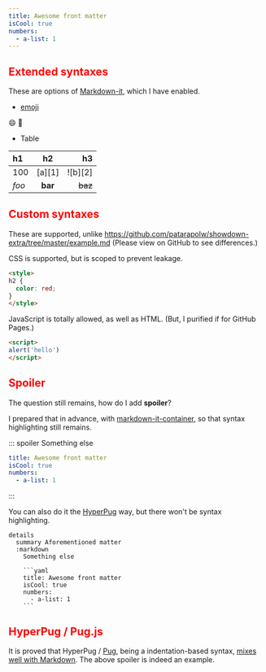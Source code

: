 ```yaml
---
title: Awesome front matter
isCool: true
numbers:
  - a-list: 1
---
```


## Extended syntaxes

These are options of [Markdown-it](https://github.com/markdown-it/markdown-it), which I have enabled.

- [emoji](https://github.com/markdown-it/markdown-it-emoji)

:smile: :100:

- Table

| h1    |    h2   |      h3 |
|:------|:-------:|--------:|
| 100   | [a][1]  | ![b][2] |
| *foo* | **bar** | ~~baz~~ |

## Custom syntaxes

These are supported, unlike <https://github.com/patarapolw/showdown-extra/tree/master/example.md> (Please view on GitHub to see differences.)

CSS is supported, but is scoped to prevent leakage.

```html
<style>
h2 {
  color: red;
}
</style>
```

<style>
h2 {
  color: red;
}
</style>

JavaScript is totally allowed, as well as HTML. (But, I purified if for GitHub Pages.)

```html
<script>
alert('hello')
</script>
```

## Spoiler

The question still remains, how do I add **spoiler**?

I prepared that in advance, with [markdown-it-container](https://github.com/markdown-it/markdown-it-container), so that syntax highlighting still remains.

::: spoiler
Something else

```yaml
title: Awesome front matter
isCool: true
numbers:
  - a-list: 1
```

:::

You can also do it the [HyperPug](https://github.com/patarapolw/hyperpug) way, but there won't be syntax highlighting.

```pug parsed
details
  summary Aforementioned matter
  :markdown
    Something else

    ```yaml
    title: Awesome front matter
    isCool: true
    numbers:
      - a-list: 1
    ```
```

## HyperPug / Pug.js

It is proved that HyperPug / [Pug](https://pugjs.org/api/getting-started.html), being a indentation-based syntax, [mixes well with Markdown](https://dev.to/patarapolw/pug-with-markdown-is-magic-yet-underrated-4dla). The above spoiler is indeed an example.
